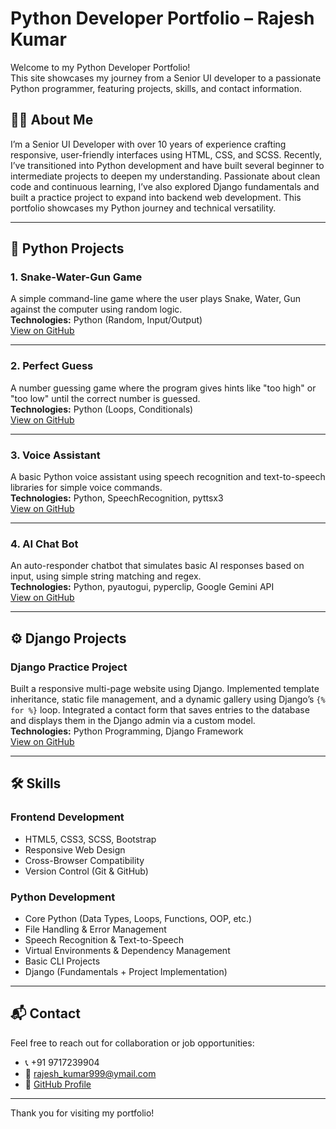 # Python Developer Portfolio – Rajesh Kumar

Welcome to my Python Developer Portfolio!  
This site showcases my journey from a Senior UI developer to a passionate Python programmer, featuring projects, skills, and contact information.

## 👨‍💻 About Me

I’m a Senior UI Developer with over 10 years of experience crafting responsive, user-friendly
interfaces using HTML, CSS, and SCSS. Recently, I’ve transitioned into Python development and have
built several beginner to intermediate projects to deepen my understanding. Passionate about clean
code and continuous learning, I’ve also explored Django fundamentals and built a practice project to
expand into backend web development. This portfolio showcases my Python journey and technical
versatility.

---

## 🐍 Python Projects

### 1. Snake-Water-Gun Game

A simple command-line game where the user plays Snake, Water, Gun against the computer using random logic.  
**Technologies:** Python (Random, Input/Output)  
[View on GitHub](https://github.com/developedbyrk/snake-water-gun/)

---

### 2. Perfect Guess

A number guessing game where the program gives hints like "too high" or "too low" until the correct number is guessed.  
**Technologies:** Python (Loops, Conditionals)  
[View on GitHub](https://github.com/developedbyrk/perfect_guess)

---

### 3. Voice Assistant

A basic Python voice assistant using speech recognition and text-to-speech libraries for simple voice commands.  
**Technologies:** Python, SpeechRecognition, pyttsx3  
[View on GitHub](https://github.com/developedbyrk/voice_assistant)

---

### 4. AI Chat Bot

An auto-responder chatbot that simulates basic AI responses based on input, using simple string matching and regex.  
**Technologies:** Python, pyautogui, pyperclip, Google Gemini API  
[View on GitHub](https://github.com/developedbyrk/AI-Chat-Bot-Auto-Responder)

---

## ⚙️ Django Projects

### Django Practice Project

Built a responsive multi-page website using Django. Implemented template inheritance, static file management, and a dynamic gallery using Django’s `{% for %}` loop. Integrated a contact form that saves entries to the database and displays them in the Django admin via a custom model.  
**Technologies:** Python Programming, Django Framework  
[View on GitHub](https://github.com/developedbyrk/django-first)

---

## 🛠️ Skills

### Frontend Development

- HTML5, CSS3, SCSS, Bootstrap
- Responsive Web Design
- Cross-Browser Compatibility
- Version Control (Git & GitHub)

### Python Development

- Core Python (Data Types, Loops, Functions, OOP, etc.)
- File Handling & Error Management
- Speech Recognition & Text-to-Speech
- Virtual Environments & Dependency Management
- Basic CLI Projects
- Django (Fundamentals + Project Implementation)

---

## 📬 Contact

Feel free to reach out for collaboration or job opportunities:

- 📞 +91 9717239904
- 📧 [rajesh_kumar999@ymail.com](mailto:rajesh_kumar999@ymail.com)
- 💼 [GitHub Profile](https://github.com/developedbyrk)

---

Thank you for visiting my portfolio!
